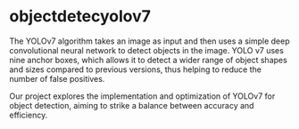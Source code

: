 # objectdetecyolov7

The YOLOv7 algorithm takes an image as input and then uses a simple deep convolutional neural network to detect objects in the image. YOLO v7 uses nine anchor boxes, which allows it to detect a wider range of object shapes and sizes compared to previous versions, thus helping to reduce the number of false positives.

Our project explores the implementation and optimization of YOLOv7 for object detection, aiming to strike a balance between accuracy and efficiency. 
